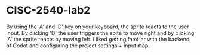 # CISC-2540-lab2

By using the 'A' and 'D' key on your keyboard, the sprite reacts to the user input. By clicking 'D' the user triggers the spite to move right and by clicking 'A' the sprite reacts by moving left. I liked getting familiar with the backend of Godot and configuring the project settings + input map.
